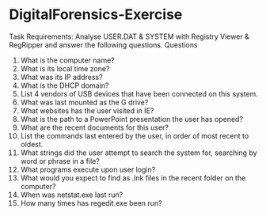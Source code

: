 # DigitalForensics-Exercise
Task Requirements:
Analyse USER.DAT & SYSTEM with Registry Viewer & RegRipper and answer the following
questions.
Questions
1. What is the computer name?
2. What is its local time zone?
3. What was its IP address?
4. What is the DHCP domain?
5. List 4 vendors of USB devices that have been connected on this system.
6. What was last mounted as the G drive?
7. What websites has the user visited in IE?
8. What is the path to a PowerPoint presentation the user has opened?
9. What are the recent documents for this user?
10. List the commands last entered by the user, in order of most recent to oldest.
11. What strings did the user attempt to search the system for, searching by word or phrase
in a file?
12. What programs execute upon user login?
13. What would you expect to find as .lnk files in the recent folder on the computer?
14. When was netstat.exe last run?
15. How many times has regedit.exe been run?
